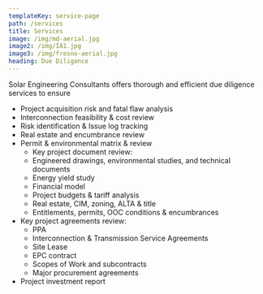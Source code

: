 ```yaml
---
templateKey: service-page
path: /services
title: Services
image: /img/md-aerial.jpg
image2: /img/IA1.jpg
image3: /img/fresno-aerial.jpg
heading: Due Diligence
---
```


Solar Engineering Consultants offers thorough and efficient due diligence services to ensure

* Project acquisition risk and fatal flaw analysis
* Interconnection feasibility & cost review
* Risk identification & Issue log tracking
* Real estate and encumbrance review
* Permit & environmental matrix & review
  * Key project document review:
  * Engineered drawings, environmental studies, and technical documents
  * Energy yield study
  * Financial model
  * Project budgets & tariff analysis
  * Real estate, CIM, zoning, ALTA & title
  * Entitlements, permits, OOC conditions & encumbrances
* Key project agreements review:
  * PPA
  * Interconnection & Transmission Service Agreements
  * Site Lease
  * EPC contract
  * Scopes of Work and subcontracts
  * Major procurement agreements
* Project investment report
